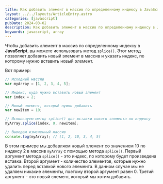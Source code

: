 ```yaml
---
title: Как добавить элемент в массив по определенному индексу в JavaScript?
layout: ../../layouts/ArticleEntry.astro
categories: [javascript]
pubDate: 2024-03-02
description: Как добавить элемент в массив по определенному индексу в JavaScript?
keywords: javascript, array
---
```


Чтобы добавить элемент в массив по определенному индексу в **JavaScript**, вы можете использовать метод `splice()`. Этот метод позволяет добавить новый элемент в массив и указать индекс, по которому нужно вставить новый элемент. 

Вот пример:

```javascript
// Исходный массив
var myArray = [1, 2, 3, 4, 5];

// Индекс, куда нужно вставить новый элемент
var index = 2;

// Новый элемент, который нужно добавить
var newItem = 10;

// Используем метод splice() для вставки нового элемента по индексу
myArray.splice(index, 0, newItem);

// Выведем измененный массив
console.log(myArray); // [1, 2, 10, 3, 4, 5]
```

В этом примере мы добавляем новый элемент со значением 10 по индексу 2 в массив `myArray` с помощью метода `splice()`. Первый аргумент метода `splice()` - это индекс, по которому будет произведена вставка. Второй аргумент - количество элементов, которые нужно удалить перед вставкой нового элемента. В данном случае мы не удаляем никакие элементы, поэтому второй аргумент равен 0. Третий аргумент - это новый элемент, который мы хотим добавить.